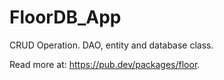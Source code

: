 # FloorDB_App

CRUD Operation. DAO, entity and database class.

Read more at: https://pub.dev/packages/floor.
